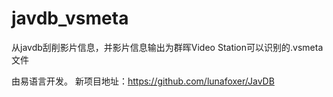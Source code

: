# javdb_vsmeta
从javdb刮削影片信息，并影片信息输出为群晖Video Station可以识别的.vsmeta文件

由易语言开发。
新项目地址：https://github.com/lunafoxer/JavDB
